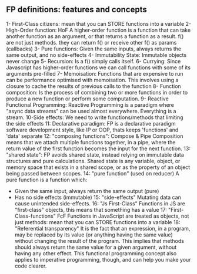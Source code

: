 ## FP definitions: features and concepts

1- First-Class citizens: 
mean that you can STORE functions into a variable
2- High-Order function: HoF 
A higher-order function is a function that can take another function as an argument, 
or that returns a function as a result. f() are not just methods. they can return f() or receive other f() as params (callbacks)
3- Pure functions: Given the same inputs, always returns the same output, and no side-effects 
4- Immutability State: 
Immutable objects never change
5- Recursion: 
Is a f() simply calls itself.
6- Currying: 
Since Javascript has higher-order functions we can call functions with some of its arguments pre-filled
7- Memoisation: 
Functions that are expensive to run can be performance optimised with memoisation. 
This involves using a closure to cache the results of previous calls to the function
8- Function composition: 
Is the process of combining two or more functions in order to produce a new function or perform some computation.
9- Reactive Functional Programming: 
Reactive Programming is a paradigm where "async data streams" can be used almost everywhere. Everything is a stream.
10-Side effects:
We need to write functions/methods that limiting the side effects
11: Declarative paradigm:
FP is a declarative paradigm software development style, like IP or OOP, thats keeps 'functions' and 'data' separate
12: "composing functions": Compose & Pipe
Composition means that we attach multiple functions together, in a pipe, where the return value
of the first function becomes the input for the next function.
13: "shared state": 
FP avoids shared state, instead relying on immutable data structures and pure calculations.
Shared state is any variable, object, or memory space that exists in a shared scope, or as the property of an object being passed between scopes. 
14: "pure function" (used on reducer)
A pure function is a function which:
  - Given the same input, always return the same output (pure)
  - Has no side effects (immutable)
15: "side-effects" 
Mutating data can cause unintended side-effects.
16: "Js First-Class" 
Functions in JS are "first-class" objects, this means that something has a value
17: "First-Class-functions" FcF
Functions in JavaScript are treated as objects, not just methods: mean that you can STORE functions into a variable
18: "Referential transparency"
It is the fact that an expression, in a program, may be replaced by its value (or anything having the same value) without 
changing the result of the program. This implies that methods should always return the same value for a given argument, 
without having any other effect. This functional programming concept also applies to imperative programming, though,
and can help you make your code clearer.
